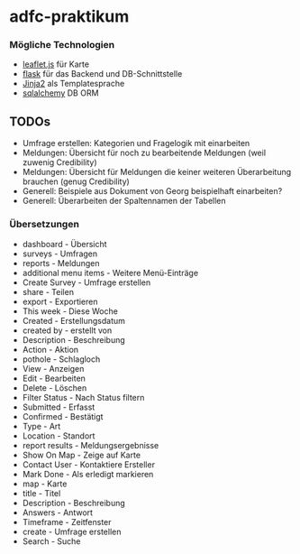 # adfc-praktikum

### Mögliche Technologien

- [leaflet.js](https://leafletjs.com/examples.html) für Karte
- [flask](https://flask.palletsprojects.com/en/1.1.x/) für das Backend und DB-Schnittstelle
- [Jinja2](https://jinja.palletsprojects.com/en/2.11.x/) als Templatesprache
- [sqlalchemy](https://www.sqlalchemy.org/) DB ORM

## TODOs
* Umfrage erstellen: Kategorien und Fragelogik mit einarbeiten 
* Meldungen: Übersicht für noch zu bearbeitende Meldungen (weil zuwenig Credibility)
* Meldungen: Übersicht für Meldungen die keiner weiteren Überarbeitung brauchen (genug Credibility)
* Generell: Beispiele aus Dokument von Georg beispielhaft einarbeiten?
* Generell: Überarbeiten der Spaltennamen der Tabellen

### Übersetzungen
- dashboard - Übersicht
- surveys - Umfragen
- reports - Meldungen
- additional menu items - Weitere Menü-Einträge
- Create Survey - Umfrage erstellen
- share - Teilen
- export - Exportieren
- This week - Diese Woche
- Created - Erstellungsdatum
- created by - erstellt von
- Description - Beschreibung
- Action - Aktion
- pothole - Schlagloch
- View - Anzeigen
- Edit - Bearbeiten
- Delete - Löschen
- Filter Status - Nach Status filtern
- Submitted - Erfasst
- Confirmed - Bestätigt
- Type - Art
- Location - Standort
- report results - Meldungsergebnisse
- Show On Map - Zeige auf Karte
- Contact User - Kontaktiere Ersteller
- Mark Done - Als erledigt markieren
- map - Karte
- title - Titel
- Description - Beschreibung
- Answers - Antwort
- Timeframe - Zeitfenster
- create - Umfrage erstellen
- Search - Suche
